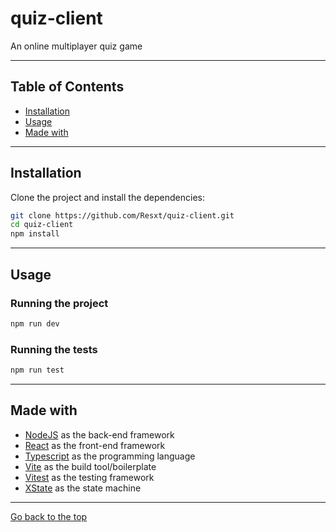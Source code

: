 # quiz-client

An online multiplayer quiz game

---

## Table of Contents

- [Installation](#installation)
- [Usage](#usage)
- [Made with](#made-with)

---

## Installation

Clone the project and install the dependencies:

```sh
git clone https://github.com/Resxt/quiz-client.git
cd quiz-client
npm install
```

---

## Usage

### Running the project

```sh
npm run dev
```

### Running the tests

```sh
npm run test
```

---

## Made with

- [NodeJS](https://nodejs.org/) as the back-end framework
- [React](https://reactjs.org/) as the front-end framework
- [Typescript](https://www.typescriptlang.org/) as the programming language
- [Vite](https://vitejs.dev/) as the build tool/boilerplate
- [Vitest](https://vitest.dev/) as the testing framework
- [XState](https://xstate.js.org/docs/) as the state machine

---

[Go back to the top](#)